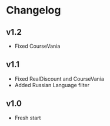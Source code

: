 # Changelog

## v1.2
- Fixed CourseVania

## v1.1
- Fixed RealDiscount and CourseVania
- Added Russian Language filter

## v1.0

- Fresh start